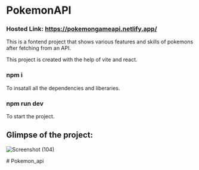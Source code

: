 # PokemonAPI
### Hosted Link: https://pokemongameapi.netlify.app/
This is a fontend project that shows various features and skills of pokemons after fetching from an API.

This project is created with the help of vite and react.
### npm i
To insatall all the dependencies and liberaries.

### npm run dev
To start the project.

## Glimpse of the project: 
![Screenshot (104)](https://github.com/user-attachments/assets/c16eae4b-c4be-4caf-903b-324e9e62ed6d)


#   P o k e m o n _ a p i 
 
 
